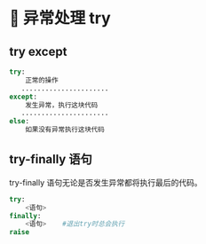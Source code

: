 # 🐍 异常处理 try

## try except
```py
try:
    正常的操作
   ......................
except:
    发生异常，执行这块代码
   ......................
else:
    如果没有异常执行这块代码
```
## try-finally 语句
try-finally 语句无论是否发生异常都将执行最后的代码。
```py
try:
    <语句>
finally:
    <语句>    #退出try时总会执行
raise
```
